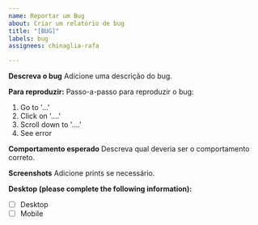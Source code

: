 ```yaml
---
name: Reportar um Bug
about: Criar um relatório de bug
title: "[BUG]"
labels: bug
assignees: chinaglia-rafa

---
```


**Descreva o bug**
Adicione uma descrição do bug.

**Para reproduzir:**
Passo-a-passo para reproduzir o bug:
1. Go to '...'
2. Click on '....'
3. Scroll down to '....'
4. See error

**Comportamento esperado**
Descreva qual deveria ser o comportamento correto.

**Screenshots**
Adicione prints se necessário.

**Desktop (please complete the following information):**
- [ ] Desktop
- [ ] Mobile
